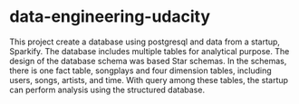 # data-engineering-udacity

This project create a database using postgresql and data from a startup, Sparkify. The database includes multiple tables for analytical purpose.
The design of the database schema was based Star schemas. In the schemas, there is one fact table, songplays and four dimension tables, including users, songs, artists, and time. With query among these tables, the startup can perform analysis using the structured database.
